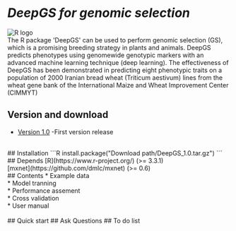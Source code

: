# ___DeepGS for genomic selection___ <br>
![](https://www.google.com.hk/imgres?imgurl=https%3A%2F%2Fupload.wikimedia.org%2Fwikipedia%2Fcommons%2Fthumb%2F1%2F1b%2FR_logo.svg%2F200px-R_logo.svg.png&imgrefurl=https%3A%2F%2Fzh.wikipedia.org%2Fwiki%2FR%25E8%25AF%25AD%25E8%25A8%2580&docid=0q9oZyF3jCUWmM&tbnid=X--SRpkijezYZM%3A&vet=1&w=200&h=155&noj=1&safe=strict&bih=1051&biw=1020&q=R%E8%AF%AD%E8%A8%80&ved=0ahUKEwirhsr31KrSAhUYSI8KHYe9AWQQMwgdKAMwAw&iact=mrc&uact=8 "R logo")
![]()
<br>
The R package 'DeepGS' can be used to perform genomic selection (GS), which is a promising
breeding strategy in plants and animals. DeepGS predicts phenotypes using genomewide
genotypic markers with an advanced machine learning technique (deep learning). The effectiveness
of DeepGS has been demonstrated in predicting eight phenotypic traits on a population
of 2000 Iranian bread wheat (Triticum aestivum) lines from the wheat gene bank of the International
Maize and Wheat Improvement Center (CIMMYT)
<br>
## Version and download <br>
* [Version 1.0](https://github.com/cma2015/DeepGS/blob/master/DeepGS_1.0.tar.gz) -First version release
<br>
## Installation 
```R
install.package("Download path/DeepGS_1.0.tar.gz")
```<br>
## Depends
[R](https://www.r-project.org/) (>= 3.3.1) <br>
[mxnet](https://github.com/dmlc/mxnet) (>= 0.6)
<br>
## Contents
* Example data <br>
* Model tranning <br>
* Performance assement <br>
* Cross validation <br>
* User manual <br>
<br>
## Quick start 
## Ask Questions
## To do list

